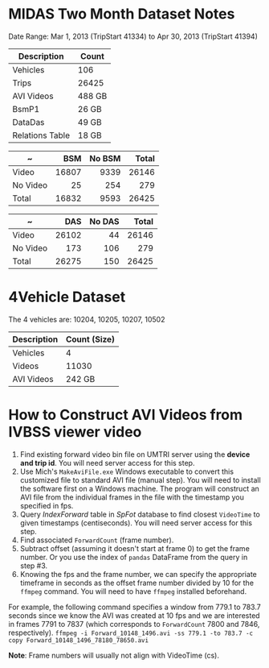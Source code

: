 # MIDAS Two Month Dataset Notes

Date Range: Mar 1, 2013 (TripStart 41334) to Apr 30, 2013 (TripStart 41394)

Description|Count|
---|---
Vehicles|106
Trips|26425
AVI Videos|488 GB
BsmP1|26 GB
DataDas|49 GB
Relations Table|18 GB

~|BSM|No BSM|Total
---|---:|---:|---:
Video|16807|9339|26146
No Video|25|254|279
Total|16832|9593|26425

~|DAS|No DAS|Total
---|---:|---:|---:
Video|26102|44|26146
No Video|173|106|279
Total|26275|150|26425

# 4Vehicle Dataset

The 4 vehicles are: 10204, 10205, 10207, 10502

Description|Count (Size)
---|---
Vehicles|4
Videos|11030
AVI Videos|242 GB


# How to Construct AVI Videos from IVBSS viewer video
1. Find existing forward video bin file on UMTRI server using the **device and trip id**. You will need server access for this step.
2. Use Mich's `MakeAviFile.exe` Windows executable to convert this customized file to standard AVI file (manual step). You will need to install the software first on a Windows machine. The program will construct an AVI file from the individual frames in the file with the timestamp you specified in fps. 
3. Query *IndexForward* table in *SpFot* database to find closest `VideoTime` to given timestamps (centiseconds). You will need server access for this step.
4. Find associated `ForwardCount` (frame number).
5. Subtract offset (assuming it doesn't start at frame 0) to get the frame number. Or you use the index of `pandas` DataFrame from the query in step #3.
6. Knowing the fps and the frame number, we can specify the appropriate timeframe in seconds as the offset frame number divided by 10 for the `ffmpeg` command. You will need to have `ffmpeg` installed beforehand.

For example, the following command specifies a window from 779.1 to 783.7 seconds since we know the AVI was created at 10 fps and we are interested in frames 7791 to 7837 (which corresponds to `ForwardCount` 7800 and 7846, respectively).
`ffmpeg -i Forward_10148_1496.avi -ss 779.1 -to 783.7 -c copy Forward_10148_1496_78180_78650.avi`

**Note**: Frame numbers will usually not align with VideoTime (cs).
